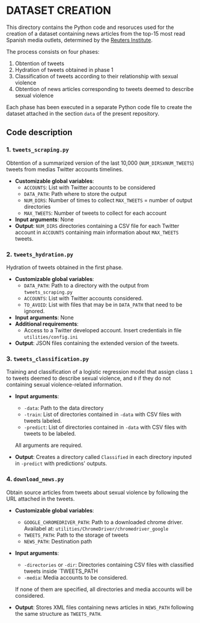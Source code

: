# DATASET CREATION
This directory contains the Python code and resoruces used for the creation of a dataset containing news articles from the top-15 most read Spanish media outlets, determined by the [Reuters Institute](https://reutersinstitute.politics.ox.ac.uk/sites/default/files/2020-06/DNR_2020_FINAL.pdf). 

The process consists on four phases: 
1. Obtention of tweets
2. Hydration of tweets obtained in phase 1 
3. Classification of tweets according to their relationship with sexual violence
4. Obtention of news articles corresponding to tweets deemed to describe sexual violence

Each phase has been executed in a separate Python code file to create the dataset attached in the section `data` of the present repository. 

## Code description

### 1. `tweets_scraping.py`
   
Obtention of a summarized version of the last 10,000 (`NUM_DIRS`x`NUM_TWEETS`) tweets from medias Twitter accounts timelines.
* **Customizable global variables**:
    * `ACCOUNTS`: List with Twitter accounts to be considered
    * `DATA_PATH`: Path where to store the output
    * `NUM_DIRS`: Number of times to collect `MAX_TWEETS` = number of output directories
    * `MAX_TWEETS`: Number of tweets to collect for each account
* **Input arguments**: None
* **Output**: `NUM_DIRS` directories containing a CSV file for each Twitter account in `ACCOUNTS` containing main information about `MAX_TWEETS` tweets.
    
### 2. `tweets_hydration.py`
   
Hydration of tweets obtained in the first phase.
* **Customizable global variables**:
    * `DATA_PATH`: Path to a directory with the output from `tweets_scraping.py`
    * `ACCOUNTS`: List with Twitter accounts considered.
    * `TO_AVOID`: List with files that may be in `DATA_PATH` that need to be ignored.
* **Input arguments**: None
* **Additional requirements**:
    * Access to a Twitter developed account. Insert credentials in file `utilities/config.ini` 
* **Output**: JSON files containing the extended version of the tweets. 


### 3. `tweets_classification.py`
Training and classification of a logistic regression model that assign class `1` to tweets deemed to describe sexual violence, and `0` if they do not containing sexual violence-related information.
* **Input arguments**:
  * `-data`: Path to the data directory
  * `-train`: List of directories contained in `-data` with CSV files with tweets labeled. 
  * `-predict`: List of directories contained in `-data` with CSV files with tweets to be labeled.
  
  All arguments are required. 
* **Output**: Creates a directory called `Classified` in each directory inputed in `-predict` with predictions' outputs.

### 4. `download_news.py`
Obtain source articles from tweets about sexual violence by following the URL attached in the tweets. 
* **Customizable global variables**:
  * `GOOGLE_CHROMEDRIVER_PATH`: Path to a downloaded chrome driver. Availabel at: `utilities/ChromeDriver/chromedriver_google`
  * `TWEETS_PATH`: Path to the storage of tweets
  * `NEWS_PATH`: Destination path
* **Input arguments**:
  * `-directories` or `-dir`: Directories containing CSV files with classified tweets inside `TWEETS_PATH
  * `-media`: Media accounts to be considered.
  
  If none of them are specified, all directories and media accounts will be considered.

* **Output**: Stores XML files containing news articles in `NEWS_PATH` following the same structure as `TWEETS_PATH`.
